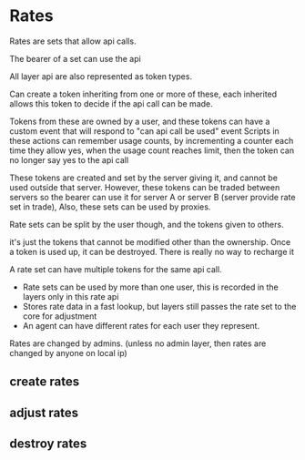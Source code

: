 # Rates

Rates are sets that allow api calls.

The bearer of a set can use the api

All layer api are also represented as token types.

Can create a token inheriting from one or more of these, each inherited allows this token to decide if the api call can be made.

Tokens from these are owned by a user, and these tokens can have a custom event that will respond to "can api call be used" event
Scripts in these actions can remember usage counts, by incrementing a counter each time they allow yes, when the usage count reaches limit, then the token can no longer say yes to the api call


These tokens are created and set by the server giving it, and cannot be used outside that server.
However, these tokens can be traded between servers so the bearer can use it for server A or server B (server provide rate set in trade),
Also, these sets can be used by proxies.

Rate sets can be split by the user though, and the tokens given to others. 

it's just the tokens that cannot be modified other than the ownership. Once a token is used up, it can be destroyed. There is really no way to recharge it

A rate set can have multiple tokens for the same api call.

* Rate sets can be used by more than one user, this is recorded in the layers only in this rate api
* Stores rate data in a fast lookup, but layers still passes the rate set to the core for adjustment
* An agent can have different rates for each user they represent.

Rates are changed by admins. (unless no admin layer, then rates are changed by anyone on local ip)


## create rates

## adjust rates

## destroy rates
